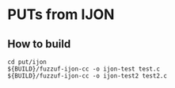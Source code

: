 PUTs from IJON
====


How to build
----
```shell
cd put/ijon
${BUILD}/fuzzuf-ijon-cc -o ijon-test test.c
${BUILD}/fuzzuf-ijon-cc -o ijon-test2 test2.c
```
